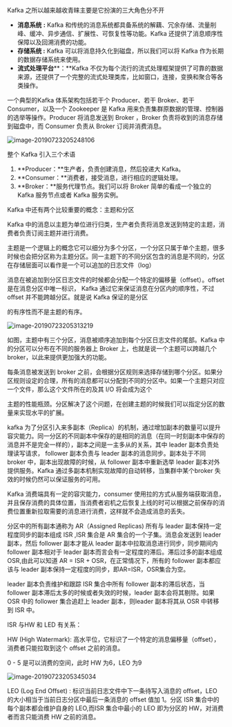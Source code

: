 Kafka 之所以越来越收青睐主要是它扮演的三大角色分不开

- **消息系统** **:** Kafka 和传统的消息系统都具备系统的解藕、冗余存储、流量削峰、缓冲、异步通信、扩展性、可恢复性等功能。Kafka 还提供了消息顺序性保障以及回溯消费的功能。
- **存储系统 :** Kafka 可以将消息持久化到磁盘，所以我们可以将 Kafka 作为长期的数据存储系统来使用。
- **流式处理平台****：**Kafka 不仅为每个流行的流式处理框架提供了可靠的数据来源，还提供了一个完整的流式处理类库，比如窗口，连接，变换和聚合等各类操作。

一个典型的Kafka 体系架构包括若干个 Producer、若干 Broker、若干 Consumer，以及一个 Zookeeper 是 Kafka 用来负责集群原数据的管理、控制器的选举等操作。Producer 将消息发送到 Broker ，Broker 负责将收到的消息存储到磁盘中，而 Consumer 负责从 Broker 订阅并消费消息。

![image-20190723205248106](/Users/maxu/MX-Notes/image/image-20190723205248106.png)

整个 Kafka 引入三个术语

1. **Producer：**生产者，负责创建消息，然后投递大 Kafka。
2. **Consumer：**消费者，接受消息，进行相应的逻辑处理。
3. **Broker：**服务代理节点。我们可以将 Broker 简单的看成一个独立的 Kafka 服务节点或者 Kafka 服务实例。

Kafka 中还有两个比较重要的概念：主题和分区

Kafka 中的消息以主题为单位进行归类，生产者负责将消息发送到特定的主题，消费者负责订阅主题并进行消费。

主题是一个逻辑上的概念它可以细分为多个分区，一个分区只属于单个主题，很多时候也会把分区称为主题分区。同一主题下的不同分区包含的消息是不同的，分区在存储层面可以看作是一个可以追加的日志文件（log）

消息在被追加到分区日志文件的时候都会分配一个特定的偏移量（offset）。offset 是在消息分区中唯一标识， Kafka 通过它来保证消息在分区内的顺序性，不过 offset 并不能跨越分区。就是说 Kafka 保证的是分区

的有序性而不是主题的有序。

![image-20190723205313219](/Users/maxu/MX-Notes/image/image-20190723205313219.png)

如图，主题中有三个分区，消息被顺序追加到每个分区日志文件的尾部。Kafka 中的分区可以分布在不同的服务器上 Broker 上，也就是说一个主题可以跨越几个 broker，以此来提供更加强大的功能。

每条消息被发送到 broker 之前，会根据分区规则来选择存储到哪个分区。如果分区规则设定的合理，所有的消息都可以分配到不同的分区中。如果一个主题只对应一个文件，那么这个文件所在的及其 I/O 将会成为这个

主题的性能瓶颈。分区解决了这个问题，在创建主题的时候我们可以指定分区的数量来实现水平的扩展。

kafka 为了分区引入来多副本（Replica）的机制，通过增加副本的数量可以提升容灾能力。同一分区的不同副本中保存的是相同的消息（在同一时刻副本中保存的消息并不是完全一样的），副本之间是一主多从的关系，其中 leader 副本负责处理读写请求， follower 副本负责与 leader 副本的消息同步。副本处于不同 broker 中，副本出现故障的时候，从 follower 副本中重新选举 leader 副本对外提供服务。Kafka 通过多副本机制实现故障的自动转移，当集群中某个broker 失效的时候仍然可以保证服务的可用。

Kafka 消费端具有一定的容灾能力，consumer 使用拉的方式从服务端获取消息，并且保存消费的具体位置，当消费者宕机之后恢复上线的时可以根据之前保存的消费位置重新拉取需要的消息进行消费，这样就不会造成消息的丢失。

分区中的所有副本通称为 AR（Assigned Replicas) 所有与 leader 副本保持一定程度同步的副本组成 ISR ,ISR 集合是 AR 集合的一个子集。消息会发送到 leader 副本，然后 follower 副本才能从 leader 副本中拉取消息进行同步，同步期间内 follower 副本相对于 leader 副本而言会有一定程度的滞后。滞后过多的副本组成 OSR,由此可以知道 AR = ISR + OSR，在正常情况下，所有的 follower 副本都应该与 leader 副本保持一定程度的同步，即AR=ISR，OSR集合为空。

leader 副本负责维护和跟踪 ISR 集合中所有 follower 副本的滞后状态，当follower 副本滞后太多的时候或者失效的时候，leader 副本会将其剔除。如果 OSR 中的 follower 集合追赶上 leader 副本，则leader 副本将其从 OSR 中转移到 ISR 中。

ISR 与HW 和 LED 有关系：

HW (High Watermark): 高水平位，它标识了一个特定的消息偏移量（offset），消费者只能拉取到这个 offset 之前的消息。

0 - 5 是可以消费的空间，此时 HW 为6，LEO 为9

![image-20190723205345034](/Users/maxu/MX-Notes/image/image-20190723205345034.png)

LEO (Log End Offset) : 标识当前日志文件中下一条待写入消息的 offset，LEO 的大小相当于当前日志分区中最后一条消息的 offset 值加 1。分区 ISR 集合中的每个副本都会维护自身的 LEO,而ISR 集合中最小的 LEO 即为分区的 HW，对消费者而言只能消费 HW 之前的消息。